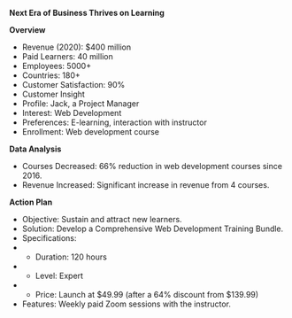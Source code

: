 **Next Era of Business Thrives on Learning**

**Overview**

- Revenue (2020): $400 million
- Paid Learners: 40 million
- Employees: 5000+
- Countries: 180+
- Customer Satisfaction: 90%
- Customer Insight
- Profile: Jack, a Project Manager
- Interest: Web Development
- Preferences: E-learning, interaction with instructor
- Enrollment: Web development course

**Data Analysis**

- Courses Decreased: 66% reduction in web development courses since 2016.
- Revenue Increased: Significant increase in revenue from 4 courses.

**Action Plan**

- Objective: Sustain and attract new learners.
- Solution: Develop a Comprehensive Web Development Training Bundle.
- Specifications:
- - Duration: 120 hours
- - Level: Expert
- - Price: Launch at $49.99 (after a 64% discount from $139.99)
- Features: Weekly paid Zoom sessions with the instructor.
